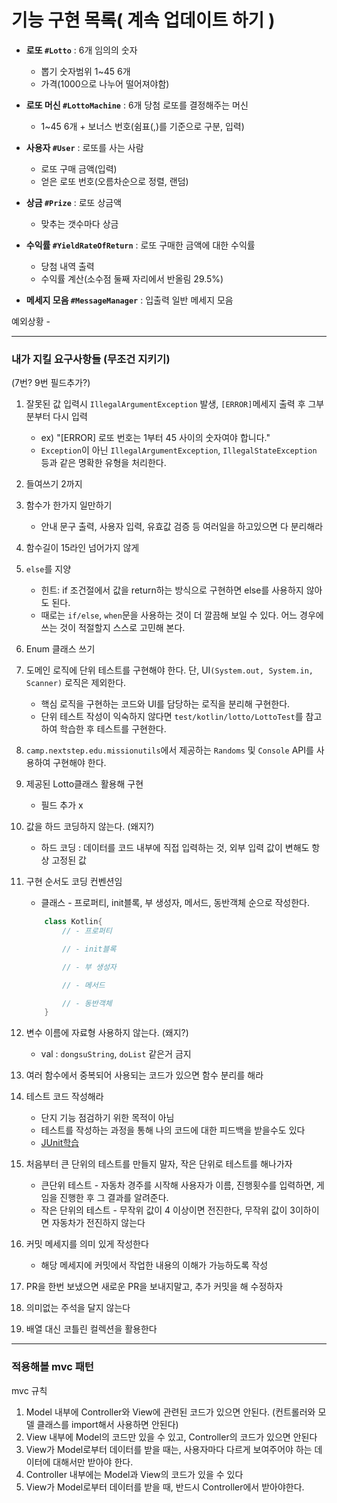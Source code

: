 # 기능 구현 목록( 계속 업데이트 하기 )
- **로또 `#Lotto`** : 6개 임의의 숫자
  - 뽑기 숫자범위 1~45 6개
  - 가격(1000으로 나누어 떨어져야함)


- **로또 머신 `#LottoMachine`** : 6개 당첨 로또를 결정해주는 머신
  - 1~45 6개 + 보너스 번호(쉼표(,)를 기준으로 구분, 입력)


- **사용자 `#User`** : 로또를 사는 사람
  - 로또 구매 금액(입력)
  - 얻은 로또 번호(오름차순으로 정렬, 랜덤)


- **상금 `#Prize`** : 로또 상금액
  - 맞추는 갯수마다 상금


- **수익률 `#YieldRateOfReturn`** : 로또 구매한 금액에 대한 수익률
  - 당첨 내역 출력  
  - 수익률 계산(소수점 둘째 자리에서 반올림 29.5%)

- **메세지 모음 `#MessageManager`** : 입출력 일반 메세지 모음

예외상황 - 

---

### 내가 지킬 요구사항들 (무조건 지키기) 
(7번? 9번 필드추가?)
1. 잘못된 값 입력시 `IllegalArgumentException` 발생, `[ERROR]`메세지 출력 후 그부분부터 다시 입력 
   - ex) "[ERROR] 로또 번호는 1부터 45 사이의 숫자여야 합니다."
   - `Exception`이 아닌 `IllegalArgumentException`, `IllegalStateException` 등과 같은 명확한 유형을 처리한다.
2. 들여쓰기 2까지
3. 함수가 한가지 일만하기
   - 안내 문구 출력, 사용자 입력, 유효값 검증 등 여러일을 하고있으면 다 분리해라
4. 함수길이 15라인 넘어가지 않게

5. `else`를 지양
   - 힌트: if 조건절에서 값을 return하는 방식으로 구현하면 else를 사용하지 않아도 된다.
   - 때로는 `if/else`, `when`문을 사용하는 것이 더 깔끔해 보일 수 있다. 어느 경우에 쓰는 것이 적절할지 스스로 고민해 본다.
6. Enum 클래스 쓰기
7. 도메인 로직에 단위 테스트를 구현해야 한다. 단, UI`(System.out, System.in, Scanner)` 로직은 제외한다.
   - 핵심 로직을 구현하는 코드와 UI를 담당하는 로직을 분리해 구현한다.
   - 단위 테스트 작성이 익숙하지 않다면 `test/kotlin/lotto/LottoTest`를 참고하여 학습한 후 테스트를 구현한다.
8. `camp.nextstep.edu.missionutils`에서 제공하는 `Randoms` 및 `Console` API를 사용하여 구현해야 한다.
9. 제공된 Lotto클래스 활용해 구현
   - 필드 추가 x
10. 값을 하드 코딩하지 않는다. (왜지?)
    - 하드 코딩 : 데이터를 코드 내부에 직접 입력하는 것, 외부 입력 값이 변해도 항상 고정된 값
11. 구현 순서도 코딩 컨벤션임
    - 클래스 - 프로퍼티, init블록, 부 생성자, 메서드, 동반객체 순으로 작성한다.
    ```kotlin
        class Kotlin{
            // - 프로퍼티
    
            // - init블록
    
            // - 부 생성자
    
            // - 메서드
    
            // - 동반객체
        }
    ```
12. 변수 이름에 자료형 사용하지 않는다. (왜지?)
    - val : `dongsuString`, `doList` 같은거 금지
13. 여러 함수에서 중복되어 사용되는 코드가 있으면 함수 분리를 해라
14. 테스트 코드 작성해라
    - 단지 기능 점검하기 위한 목적이 아님
    - 테스트를 작성하는 과정을 통해 나의 코드에 대한 피드백을 받을수도 있다
    - [JUnit학습](https://techcourse-storage.s3.ap-northeast-2.amazonaws.com/9b82d8a360c548fcadd14c551dbcbe06)
15. 처음부터 큰 단위의 테스트를 만들지 말자, 작은 단위로 테스트를 해나가자
    - 큰단위 테스트 - 자동차 경주를 시작해 사용자가 이름, 진행횟수를 입력하면, 게임을 진행한 후 그 결과를 알려준다.
    - 작은 단위의 테스트 - 무작위 값이 4 이상이면 전진한다, 무작위 값이 3이하이면 자동차가 전진하지 않는다
16. 커밋 메세지를 의미 있게 작성한다
    - 해당 메세지에 커밋에서 작업한 내용의 이해가 가능하도록 작성
17. PR을 한번 보냈으면 새로운 PR을 보내지말고, 추가 커밋을 해 수정하자
18. 의미없는 주석을 달지 않는다
19. 배열 대신 코틀린 컬렉션을 활용한다

---

### 적용해볼 mvc 패턴 
mvc 규칙
1. Model 내부에 Controller와 View에 관련된 코드가 있으면 안된다. (컨트롤러와 모델 클래스를 import해서 사용하면 안된다)
2. View 내부에 Model의 코드만 있을 수 있고, Controller의 코드가 있으면 안된다
3. View가 Model로부터 데이터를 받을 때는, 사용자마다 다르게 보여주어야 하는 데이터에 대해서만 받아야 한다.
4. Controller 내부에는 Model과 View의 코드가 있을 수 있다
5. View가 Model로부터 데이터를 받을 때, 반드시 Controller에서 받아야한다.

  
